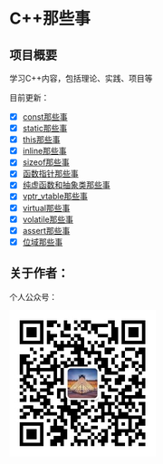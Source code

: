 # C++那些事

## 项目概要

学习C++内容，包括理论、实践、项目等

目前更新：
- [x] [const那些事](./const)
- [x] [static那些事](./static)
- [x] [this那些事](./this)
- [x] [inline那些事](./inline)
- [x] [sizeof那些事](./sizeof)
- [x] [函数指针那些事](./func_pointer)
- [x] [纯虚函数和抽象类那些事](./abstract)
- [x] [vptr_vtable那些事](./vptr_vtable)
- [x] [virtual那些事](./virtual)
- [x] [volatile那些事](./volatile)
- [x] [assert那些事](./assert)
- [x] [位域那些事](./bit)
## 关于作者：

个人公众号：

![](./img/wechat.jpg)

